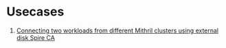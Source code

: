 # Usecases

1. [Connecting two workloads from different Mithril clusters using external disk Spire CA](https://hpe-my.sharepoint.com/:w:/p/alexandre_alvino/EWfvvyHlkfhLtoSRxNu2IFMBTh751hcvejO6oZmwHFQ8pw?e=uM34vG)
